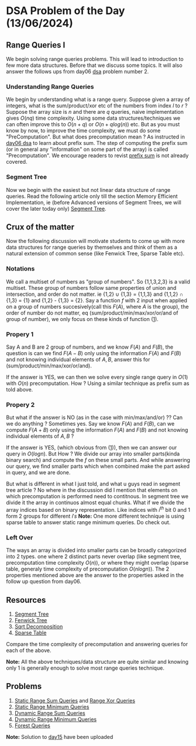 # DSA Problem of the Day (13/06/2024)

## Range Queries I

We begin solving range queries problems. This will lead to introduction to few more data structures. Before that we discuss some topics. It will also answer the follows ups from day06 [dsa](../day06/dsa.md) problem number 2.

### Understanding Range Queries

We begin by understanding what is a range query. Suppose given a array of integers, what is the sum/product/xor etc of the numbers from index $l$ to $r$ ? Suppose the array size is $n$ and there are $q$ queries, naive implementation gives $O(nq)$ time complexity. Using some data structures/techniques we can often improve this to $O(n+q)$ or $O(n+qlog(n))$ etc. But as you must know by now, to improve the time complexity, we must do some "PreComputation". But what does precomputation mean ? As instructed in [day06 dsa](../day06/dsa.md) to learn about prefix sum. The step of computing the prefix sum (or in general any "information" on some part of the array) is called "Precomputation". We encourage readers to revist [prefix sum](https://www.geeksforgeeks.org/prefix-sum-array-implementation-applications-competitive-programming/) is not already covered.

### Segment Tree

Now we begin with the easiest but not linear data structure of range queries. Read the following article only till the section Memory Efficient Implementation, ie (before Advanced versions of Segment Trees, we will cover the later today only) [Segment Tree](https://cp-algorithms.com/data_structures/segment_tree.html).

## Crux of the matter

Now the following discussion will motivate students to come up with more data structures for range queries by themselves and think of them as a natural extension of common sense (like Fenwick Tree, Sparse Table etc).

### Notations

We call a multiset of numbers as "group of numbers". So {1,1,3,2,3} is a valid multiset. These group of numbers follow same properties of union and intersection, and order do not matter.
ie {1,2} ∪  {1,3} = {1,1,3} and {1,1,2} ∩ {1,3} = {1} and {1,2} - {1,3} = {2}. Say a function $f$ with 2 input when applied on a group of numbers succesively(call this $F(A)$, where $A$ is the group), the order of number do not matter, eq (sum/product/min/max/xor/or/and of group of number), we only focus on these kinds of function ([1]()).

### Propery 1

Say A and B are 2 group of numbers, and we know $F(A)$ and $F(B)$, the question is can we find $F(A-B)$ only using the information $F(A)$ and $F(B)$ and not knowing individual elements of $A,B$, answer this for (sum/product/min/max/xor/or/and).

If the answer is YES, we can then we solve every single range query in $O(1)$ with $O(n)$ precomputation. How ? Using a similar technique as prefix sum as told above.

### Propery 2

But what if the answer is NO (as in the case with min/max/and/or) ?? Can we do anything ? Sometimes yes. Say we know $F(A)$ and $F(B)$, can we compute $F(A+B)$ only using the information $F(A)$ and $F(B)$ and not knowing individual elements of $A,B$ ?

If the answer is YES, (which obvious from ([1]())), then we can answer our query in $O(logn)$. But How ? We divide our array into smaller parts(kinda binary search) and compute the $f$ on these small parts. And while answering our query, we find smaller parts which when combined make the part asked in query, and we are done.

But what is different in what I just told, and what u guys read in segment tree article ?
No where in the discussion did I mention that elements on which precomputation is performed need to contitnous. In segment tree we divide it the array in continuos almost equal chunks. What if we divide the array indices based on binary representation. Like indices with $i^{th}$ bit 0 and 1 form 2 groups for different $i's$
**Note:** One more different technique is using sparse table to answer static range minimum queries. Do check out.

### Left Over

The ways an array is divided into smaller parts can be broadly categorized into 2 types. one where 2 distinct parts never overlap (like segment tree, precomputation time complexity $O(n)$), or where they might overlap (sparse table, generaly time complexity of precomputation $O(nlogn)$).
The 2 properties mentioned above are the answer to the properties asked in the follow up question from day06.

## Resources

1. [Segment Tree](https://cp-algorithms.com/data_structures/segment_tree.html)
2. [Fenwick Tree](https://cp-algorithms.com/data_structures/fenwick.html)
3. [Sqrt Decomposition](https://cp-algorithms.com/data_structures/sqrt_decomposition.html)
4. [Sparse Table](https://cp-algorithms.com/data_structures/sparse-table.html)

Compare the time complexity of precomputation and answering queries for each of the above.

**Note:** All the above techniques/data structure are quite similar and knowing only 1 is generally enough to solve most range queries technique.

## Problems

1. [Static Range Sum Queries](https://cses.fi/problemset/task/1646) and [Range Xor Queries](https://cses.fi/problemset/task/1650)
2. [Static Range Minimum Queries](https://cses.fi/problemset/task/1647)
3. [Dynamic Range Sum Queries](https://cses.fi/problemset/task/1648)
4. [Dynamic Range Minimum Queries](https://cses.fi/problemset/task/1649)
5. [Forest Queries](https://cses.fi/problemset/task/1652)

**Note:** Solution to [day15](../day15) have been uploaded
